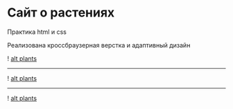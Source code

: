 # Сайт о растениях

Практика html и css

Реализована кроссбраузерная верстка и адаптивный дизайн

! [alt plants](/Screenshots/1.png)

***

! [alt plants](/Screenshots/2.png)

***

! [alt plants](/Screenshots/3.png)
